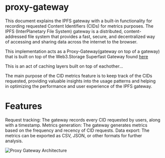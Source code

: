 # proxy-gateway

This document explains the IPFS gateway with a built-in functionality for recording requested Content Identifiers (CIDs) for metrics purposes. The IPFS (InterPlanetary File System) gateway is a distributed, content-addressed file system that provides a fast, secure, and decentralized way of accessing and sharing data across the internet to the browser. 

This implementation acts as a Proxy-Gateway(gateway on top of a gateway) that is built on top of the Web3.Storage Superfast Gateway found [here](https://github.com/web3-storage/w3link)

This is an act of caching layers built on top of eachother... 

The main purpose of the CID metrics feature is to keep track of the CIDs requested, providing valuable insights into the usage patterns and helping in optimizing the performance and user experience of the IPFS gateway.

# Features
Request tracking: The gateway records every CID requested by users, along with a timestamp.
Metrics generation: The gateway generates metrics based on the frequency and recency of CID requests.
Data export: The metrics can be exported as CSV, JSON, or other formats for further analysis.


![Proxy Gateway Architecture](https://user-images.githubusercontent.com/30084404/225565389-d78d75a7-7ee7-44c8-8ece-3793928c0f30.png)
